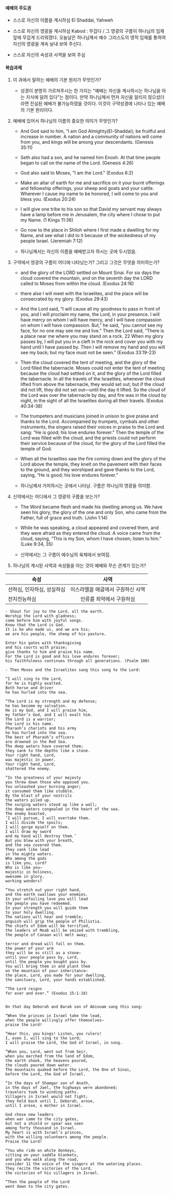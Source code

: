 #### 예배의 주도권
 - 스스로 자신의 이름을 계시하심
    El Shaddai, Yahweh

 - 스스로 자신의 영광을 계시하심
    Kabod : 무겁다 / 그 영광의 구름이 하나님의 임재 앞에 무겁게 드리워졌다. 오늘날은 하나님께서 예수 그리스도의 영적 임재를 통하여 자신의 영광을 계속 낱내 보여 주신다.

 - 스스로 자신의 속성과 사역을 보여 주심

#### 복습과제

1. 이 과에서 말하는 예배의 기본 원리가 무엇인가?
    - 성경이 분명히 가르쳐주시는 한 가지는 "예배는 자신을 계시하시는 하나님을 아는 지식에 달려 있다"는 점이다. 만약 하나님께서 먼저 자신을 알리지 않으셨더라면 진실된 예배가 불가능하였을 것이다. 이것이 구약성경에 나타나 있는 예배의 기본 원리이다.

2. 예배에 있어서 하나님의 이름의 중요한 의미가 무엇인가?
    - And God said to him, “I am God Almighty(El-Shaddai); be fruitful and increase in number. A nation and a community of nations will come from you, and kings will be among your descendants. (Genesis 35:11)

    - Seth also had a son, and he named him Enosh. At that time people began to call on the name of the Lord. (Genesis 4:26)

    - God also said to Moses, “I am the Lord." (Exodus 6:2)

    -  Make an altar of earth for me and sacrifice on it your burnt offerings and fellowship offerings, your sheep and goats and your cattle. Wherever I cause my name to be honored, I will come to you and bless you. (Exodus 20:24)

    -  I will give one tribe to his son so that David my servant may always have a lamp before me in Jerusalem, the city where I chose to put my Name. (1 Kings 11:36)

    - Go now to the place in Shiloh where I first made a dwelling for my Name, and see what I did to it because of the wickedness of my people Israel. (Jeremiah 7:12)

    - 하나님께서는 자신의 이름을 예배받고자 하시는 곳에 두시었음.

3. 구약에서 영광의 구름이 어디에 나타났는가? 그리고 그것은 무엇을 의미하는가?
    - and the glory of the LORD settled on Mount Sinai. For six days the cloud covered the mountain, and on the seventh day the LORD called to Moses from within the cloud. (Exodus 24:16)

    - there alse I will meet with the Israelites, and the place will be consecrated by my glory. (Exodus 29:43)

    - And the Lord said, “I will cause all my goodness to pass in front of you, and I will proclaim my name, the Lord, in your presence. I will have mercy on whom I will have mercy, and I will have compassion on whom I will have compassion. But,” he said, “you cannot see my face, for no one may see me and live.” Then the Lord said, “There is a place near me where you may stand on a rock. 22 When my glory passes by, I will put you in a cleft in the rock and cover you with my hand until I have passed by. Then I will remove my hand and you will see my back; but my face must not be seen.”  (Exodus 33:19-23)

    - Then the cloud covered the tent of meeting, and the glory of the Lord filled the tabernacle. Moses could not enter the tent of meeting because the cloud had settled on it, and the glory of the Lord filled the tabernacle. In all the travels of the Israelites, whenever the cloud lifted from above the tabernacle, they would set out; but if the cloud did not lift, they did not set out—until the day it lifted. So the cloud of the Lord was over the tabernacle by day, and fire was in the cloud by night, in the sight of all the Israelites during all their travels.  (Exodus 40:34-38)

    - The trumpeters and musicians joined in unison to give praise and thanks to the Lord. Accompanied by trumpets, cymbals and other instruments, the singers raised their voices in praise to the Lord and sang: “He is good; his love endures forever.” Then the temple of the Lord was filled with the cloud, and the priests could not perform their service because of the cloud, for the glory of the Lord filled the temple of God.

    - When all the Israelites saw the fire coming down and the glory of the Lord above the temple, they knelt on the pavement with their faces to the ground, and they worshiped and gave thanks to the Lord, saying, “He is good; his love endures forever.”

    - 하나님께서 거처하시는 곳에서 나타남. 구름은 하나님의 영광을 의미함.

4. 신약에서는 어디에서 그 영광의 구름을 보는가?
    - The Word became flesh and made his dwelling among us. We have seen his glory, the glory of the one and only Son, who came from the Father, full of grace and truth. (John 1:14)

    - While he was speaking, a cloud appeared and covered them, and they were afraid as they entered the cloud. A voice came from the cloud, saying, “This is my Son, whom I have chosen; listen to him.” (Luke 9:34, 35)

    - 신약에서는 그 구름이 예수님의 육체에서 보여짐.

5. 하나님의 계시된 사역과 속성들을 아는 것이 예배와 무슨 관계가 있는가?

| 속성      |      사역      |
|----------|:-------------:|
| 선하심, 인자하심, 성실하심 |  이스라엘을 애굽에서 구원하신 사역 |
| 전지전능하심 | 인류를 죄악에서 구원하심 |



    - Shout for joy to the Lord, all the earth.
    Worship the Lord with gladness;
    come before him with joyful songs.
    Know that the Lord is God.
    It is he who made us, and we are his;
    we are his people, the sheep of his pasture.

    Enter his gates with thanksgiving
    and his courts with praise;
    give thanks to him and praise his name.
    For the Lord is good and his love endures forever;
    his faithfulness continues through all generations. (Psalm 100)

    - Then Moses and the Israelites sang this song to the Lord:

    “I will sing to the Lord,
    for he is highly exalted.
    Both horse and driver
    he has hurled into the sea.

    “The Lord is my strength and my defense;
    he has become my salvation.
    He is my God, and I will praise him,
    my father’s God, and I will exalt him.
    The Lord is a warrior;
    the Lord is his name.
    Pharaoh’s chariots and his army
    he has hurled into the sea.
    The best of Pharaoh’s officers
    are drowned in the Red Sea.
    The deep waters have covered them;
    they sank to the depths like a stone.
    Your right hand, Lord,
    was majestic in power.
    Your right hand, Lord,
    shattered the enemy.

    “In the greatness of your majesty
    you threw down those who opposed you.
    You unleashed your burning anger;
    it consumed them like stubble.
    By the blast of your nostrils
    the waters piled up.
    The surging waters stood up like a wall;
    the deep waters congealed in the heart of the sea.
    The enemy boasted,
    ‘I will pursue, I will overtake them.
    I will divide the spoils;
    I will gorge myself on them.
    I will draw my sword
    and my hand will destroy them.’
    But you blew with your breath,
    and the sea covered them.
    They sank like lead
    in the mighty waters.
    Who among the gods
    is like you, Lord?
    Who is like you—
    majestic in holiness,
    awesome in glory,
    working wonders?

    “You stretch out your right hand,
    and the earth swallows your enemies.
    In your unfailing love you will lead
    the people you have redeemed.
    In your strength you will guide them
    to your holy dwelling.
    The nations will hear and tremble;
    anguish will grip the people of Philistia.
    The chiefs of Edom will be terrified,
    the leaders of Moab will be seized with trembling,
    the people of Canaan will melt away;

    terror and dread will fall on them.
    the power of your arm
    they will be as still as a stone—
    until your people pass by, Lord,
    until the people you bought pass by.
    You will bring them in and plant them
    on the mountain of your inheritance—
    the place, Lord, you made for your dwelling,
    the sanctuary, Lord, your hands established.

    “The Lord reigns
    for ever and ever.” (Exodus 15:1-18)


    On that day Deborah and Barak son of Abinoam sang this song:

    “When the princes in Israel take the lead,
    when the people willingly offer themselves—
    praise the Lord!

    “Hear this, you kings! Listen, you rulers!
    I, even I, will sing to the Lord;
    I will praise the Lord, the God of Israel, in song.

    “When you, Lord, went out from Seir,
    when you marched from the land of Edom,
    the earth shook, the heavens poured,
    the clouds poured down water.
    The mountains quaked before the Lord, the One of Sinai,
    before the Lord, the God of Israel.

    “In the days of Shamgar son of Anath,
    in the days of Jael, the highways were abandoned;
    travelers took to winding paths.
    Villagers in Israel would not fight;
    they held back until I, Deborah, arose,
    until I arose, a mother in Israel.

    God chose new leaders
    when war came to the city gates,
    but not a shield or spear was seen
    among forty thousand in Israel.
    My heart is with Israel’s princes,
    with the willing volunteers among the people.
    Praise the Lord!

    “You who ride on white donkeys,
    sitting on your saddle blankets,
    and you who walk along the road,
    consider 11 the voice of the singers at the watering places.
    They recite the victories of the Lord,
    the victories of his villagers in Israel.

    “Then the people of the Lord
    went down to the city gates.





